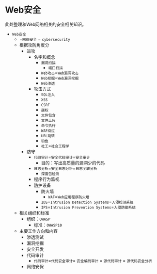 # Web安全

此处整理和Web网络相关的安全相关知识。

* `Web安全`
  * =`网络安全` = `cybersecurity`
  * 根据攻防角度分
    * 进攻
      * 名字和概念
        * `漏洞扫描`
          * `端口扫描`
        * `Web攻击`=`Web漏洞攻击`
        * `Web挖掘`=`Web漏洞挖掘`
        * `Web渗透`
      * 攻击方式
        * `SQL注入`
        * `XSS`
        * `CSRF`
        * `越权`
        * `文件包含`
        * `文件上传`
        * `命令执行`
        * `WAF绕过`
        * `URL跳转`
        * `钓鱼`
        * `社工`=`社会工程学`
    * 防守
      * `代码审计`=`安全代码审计`=`安全审计`
        * 目的：写出高质量的漏洞少的代码
      * `日志分析`=`安全日志分析`=`日志关联分析`
        * `深度包检测`
      * 程序行为监视
      * 防护设备
        * 防火墙
          * `WAF`=`Web应用程序防火墙`
        * `IDS`=`Intrusion Detection Systems`=`入侵检测系统`
        * `IPS`=`Intrusion Prevention Systems`=`入侵防御系统`
  * 相关组织和标准
    * 组织：`OWASP`
      * 标准：`OWASP10`
  * 主要工作方向和内容
    * 渗透测试
    * 漏洞挖掘
    * 安全开发
    * 代码审计
      * `代码审计`=`代码安全审计`= `安全编码审计` = `源代码审计` = `源代码安全分析`
    * 网络安保
